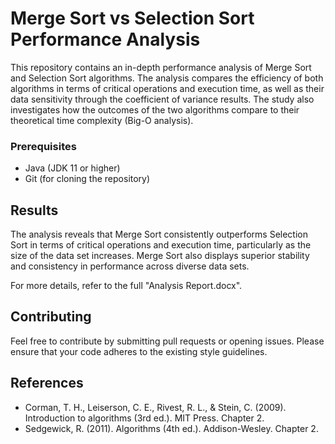 # Merge Sort vs Selection Sort Performance Analysis

This repository contains an in-depth performance analysis of Merge Sort and Selection Sort algorithms. The analysis compares the efficiency of both algorithms in terms of critical operations and execution time, as well as their data sensitivity through the coefficient of variance results. The study also investigates how the outcomes of the two algorithms compare to their theoretical time complexity (Big-O analysis).


### Prerequisites

- Java (JDK 11 or higher)
- Git (for cloning the repository)


## Results

The analysis reveals that Merge Sort consistently outperforms Selection Sort in terms of critical operations and execution time, particularly as the size of the data set increases. Merge Sort also displays superior stability and consistency in performance across diverse data sets.

For more details, refer to the full "Analysis Report.docx".

## Contributing

Feel free to contribute by submitting pull requests or opening issues. Please ensure that your code adheres to the existing style guidelines.

##

## References

- Corman, T. H., Leiserson, C. E., Rivest, R. L., & Stein, C. (2009). Introduction to algorithms (3rd ed.). MIT Press. Chapter 2.
- Sedgewick, R. (2011). Algorithms (4th ed.). Addison-Wesley. Chapter 2.